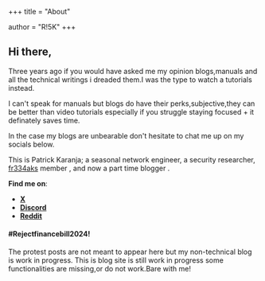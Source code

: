 +++
title = "About"

author = "R!5K"
+++

## Hi there,

Three years ago if you would have asked me my opinion blogs,manuals and all the technical writings i dreaded them.I was the type to watch a tutorials instead. 

I can't speak for manuals but blogs do have their perks,subjective,they can be better than video tutorials especially if you struggle staying focused + it definately saves time.  

In the case my blogs are unbearable don't hesitate to chat me up on my socials below.

This is Patrick Karanja; a seasonal network engineer, a security researcher, [fr334aks](https://blog.fr334aks.com/) member , and now a part time blogger .  

**Find me on**:

- [**X**](https://x.com/kwamneti)
- [**Discord**](https://discordapp.com/users/1205916152484732951)
- [**Reddit**](https://www.reddit.com/u/Ri5konRED/s/g9cgg20CFN)  

#### #Rejectfinancebill2024!
The protest posts are not meant to appear here but my non-technical blog is work in progress.
This is blog site is still work in progress some functionalities are missing,or do not work.Bare with me!